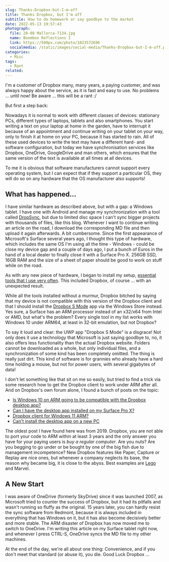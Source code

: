 ```yaml
---
slug: Thanks-Dropbox-but-I-m-off
title: Thanks Dropbox, but I'm off
subtitle: How to do homework or say goodbye to the market
date: 2022-05-13 19:57:43
photograph:
  file: 20-08 Mallorca-7134.jpg
  name: Boombox Reflections I
  link: https://500px.com/photo/1023572696
  socialmedia: /static/images/social-media/Thanks-Dropbox-but-I-m-off.png
categories:
  - Misc
tags:
  - Rant
related:
---
```


I'm a customer of Dropbox many, many years, a paying customer, and was always happy about the service, as it is fast and easy to use. No problems ... until now! Be aware ... this will be a rant :/

But first a step back:

Nowadays it is normal to work with different classes of devices: stationary PCs, different types of laptops, tablets and also smartphones. You start writing a text on your laptop at home in the garden, have to interrupt it because of an appointment and continue writing on your tablet on your way, only to finish it at home on your PC, because it has started to rain. All of these used devices to write the text may have a different hard- and software configuration, but today we have synchronisation services like Dropbox, OneDrive, GoogleDrive and man others, which ensures that the same version of the text is available at all times at all devices.

To me it is obvious that software manufacturers cannot support every operating system, but I can expect that if they support a particular OS, they will do so on any hardware that the OS manufacturer also supports!

<!-- more -->

## What has happened...

I have similar hardware as described above, but with a gap: a Windows tablet. I have one with Android and manage my synchronization with a tool called [DropSync](https://play.google.com/store/apps/details?id=com.ttxapps.dropsync&hl=de&gl=US), but due to limited disc space I can't sync bigger projects with thousands of files, like this blog. Whenever I want to continue writing an article on the road, I download the corresponding MD file and then upload it again afterwards. A bit cumbersome. Since the first appearance of Microsoft's Surface several years ago, I thought this type of hardware, which includes the same OS I'm using all the time - Windows - could be close my device gap and a couple of days ago, I put a bunch of Euros in the hand of a local dealer to finally close it with a Surface Pro X. 256GB SSD, 16GB RAM and the size of a sheet of paper should be good to work on stuff while on the road.

As with any new piece of hardware, I began to install my setup, [essential tools that I use very often](/about). This included Dropbox, of course ... with an unexpected result.

While all the tools installed without a murmur, Dropbox bitched by saying that my device is not compatible with this version of the Dropbox client and that I should install the [Dropbox S Mode](https://apps.microsoft.com/store/detail/dropbox-for-s-mode/9WZDNCRFJ0PK) app via the Windows Store instead. Yes sure, a Surface has an ARM processor instead of an x32/x64 from Intel or AMD, but what's the problem? Every single tool in my list works with Windows 10 under ARM64, at least in 32-bit emulation, but not Dropbox?

To say it loud and clear: the UWP app "Dropbox S Mode" is a disgrace! Not only does it use a technology that Microsoft is just saying goodbye to, no, it also offers less functionality than the actual Dropbox website. Folders cannot be downloaded as a whole, but only individual files, and a synchronization of some kind has been completely omitted. The thing is really just dirt. This kind of software is for grannies who already have a hard time holding a mouse, but not for power users, with several gigabytes of data!

I don't let something like that sit on me so easily, but tried to find a trick via some research how to get the Dropbox client to work under ARM after all.  And on Dropbox's own forum alone, I found a bunch of posts on the topic:

* [Is Windows 10 on ARM going to be compatible with the Dropbox desktop app?](https://www.dropboxforum.com/t5/Dropbox-installs-integrations/Is-Windows-10-on-ARM-going-to-be-compatible-with-the-Dropbox/td-p/385120)
* [Can I have the desktop app installed on my Surface Pro X?](https://www.dropboxforum.com/t5/Dropbox-installs-integrations/Can-I-have-the-desktop-app-installed-on-my-Surface-Pro-X/td-p/370956/page/7)
* [Dropbox client for Windows 11 ARM?](https://www.dropboxforum.com/t5/Dropbox-installs-integrations/Dropbox-client-for-Windows-11-ARM/td-p/559111)
* [Can't install the desktop app on a new PC](https://www.dropboxforum.com/t5/Dropbox-installs-integrations/Can-t-install-the-desktop-app-on-a-new-PC/td-p/431247)

The oldest post I have found here was from 2019. Dropbox, you are not able to port your code to ARM within at least 3 years and the only answer you have for your paying users is *buy a regular computer*. Are you nuts? Are you begging to go under or be bought by one of the big fish due to management incompetence? New Dropbox features like Paper, Capture or Replay are nice ones, but whenever a company neglects its base, the reason why became big, it is close to the abyss. Best examples are [Lego](https://knowledge.wharton.upenn.edu/article/innovation-almost-bankrupted-lego-until-it-rebuilt-with-a-better-blueprint/) and Marvel.

## A New Start

I was aware of OneDrive (formerly SkyDrive) since it was launched 2007, as Microsoft tried to counter the success of Dropbox, but it had its pitfalls and wasn't running so fluffy as the original. 15 years later, you can hardly resist the sync software from Redmont, because it is always included in everything that has Windows on it, but it has also become decisively better and more stable. The ARM disaster of Dropbox has now moved me to switch to OneDrive. I'm writing this article on my Surface tablet right now, and whenever I press CTRL-S, OneDrive syncs the MD file to my other machines.

At the end of the day, we're all about one thing: Convenience, and if you don't meet that standard (or abuse it), you die. Good Luck Dropbox ...